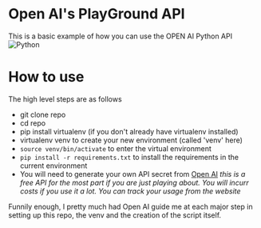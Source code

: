 # Open AI's PlayGround API 



This is a basic example of how you can use the OPEN AI Python API ![Python](https://img.shields.io/badge/Python-blue?style=for-the-badge&logo=python&logoColor=white)


# How to use

The high level steps are as follows 

* git clone repo
* cd repo
* pip install virtualenv (if you don't already have virtualenv installed)
* virtualenv venv to create your new environment (called 'venv' here)
* `source venv/bin/activate` to enter the virtual environment
* `pip install -r requirements.txt` to install the requirements in the current environment
* You will need to generate your own API secret from [Open AI](https://platform.openai.com/playground) *this is a free API for the most part if you are just playing about. You will incurr costs if you use it a lot. You can track your usage from the website*


Funnily enough, I pretty much had Open AI guide me at each major step in setting up this repo, the venv and the creation of the script itself. 
